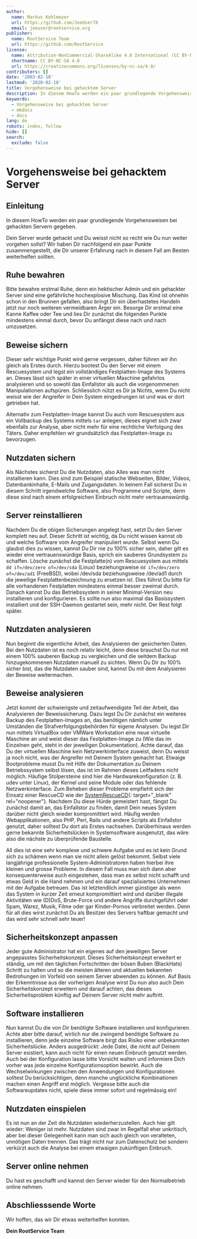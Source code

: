 ```yaml
---
author:
  name: Markus Kohlmeyer
  url: https://github.com/JoeUser78
  email: joeuser@rootservice.org
publisher:
  name: RootService Team
  url: https://github.com/RootService
license:
  name: Attribution-NonCommercial-ShareAlike 4.0 International (CC BY-NC-SA 4.0)
  shortname: CC BY-NC-SA 4.0
  url: https://creativecommons.org/licenses/by-nc-sa/4.0/
contributers: []
date: '2003-02-18'
lastmod: '2020-02-18'
title: Vorgehensweise bei gehacktem Server
description: In diesem HowTo werden ein paar grundlegende Vorgehensweisen bei gehackten Servern gegeben.
keywords:
  - Vorgehensweise bei gehacktem Server
  - mkdocs
  - docs
lang: de
robots: index, follow
hide: []
search:
  exclude: false
---
```

# Vorgehensweise bei gehacktem Server

## Einleitung

In diesem HowTo werden ein paar grundlegende Vorgehensweisen bei gehackten Servern gegeben.

Dein Server wurde gehackt und Du weisst nicht so recht wie Du nun weiter vorgehen sollst? Wir haben Dir nachfolgend ein
paar Punkte zusammengestellt, die Dir unserer Erfahrung nach in diesem Fall am Besten weiterhelfen sollten.

## Ruhe bewahren

Bitte bewahre erstmal Ruhe, denn ein hektischer Admin und ein gehackter Server sind eine gefährliche hochexplosive
Mischung. Das Kind ist ohnehin schon in den Brunnen gefallen, also bringt Dir ein überhastetes Handeln jetzt nur noch
weiteren vermeidbaren Ärger ein. Besorge Dir erstmal eine Kanne Kaffee oder Tee und lies Dir zunächst die folgenden
Punkte mindestens einmal durch, bevor Du anfängst diese nach und nach umzusetzen.

## Beweise sichern

Dieser sehr wichtige Punkt wird gerne vergessen, daher führen wir ihn gleich als Erstes durch. Hierzu bootest Du den
Server mit einem Rescuesystem und legst ein vollständiges Festplatten-Image des Systems an. Dieses lässt sich später in
einer virtuellen Maschine gefahrlos analysieren und so sowohl das Einfallstor als auch die vorgenommenen Manipulationen
aufspüren. Schliesslich nützt es Dir ja Nichts, wenn Du nicht weisst wie der Angreifer in Dein System eingedrungen ist
und was er dort getrieben hat.

Alternativ zum Festplatten-Image kannst Du auch vom Rescuesystem aus ein Vollbackup des Systems mittels `tar` anlegen,
dieses eignet sich zwar ebenfalls zur Analyse, aber nicht mehr für eine rechtliche Verfolgung des Täters. Daher
empfehlen wir grundsätzlich das Festplatten-Image zu bevorzugen.

## Nutzdaten sichern

Als Nächstes sicherst Du die Nutzdaten, also Alles was man nicht installieren kann. Dies sind zum Beispiel statische
Webseiten, Bilder, Videos, Datenbankinhalte, E-Mails und Zugangsdaten. In keinem Fall sicherst Du in diesem Schritt
irgendwelche Software, also Programme und Scripte, denn diese sind nach einem erfolgreichen Einbruch nicht mehr
vertrauenswürdig.

## Server reinstallieren

Nachdem Du die obigen Sicherungen angelegt hast, setzt Du den Server komplett neu auf. Dieser Schritt ist wichtig, da
Du nicht wissen kannst ob und welche Software vom Angreifer manipuliert wurde. Selbst wenn Du glaubst dies zu wissen,
kannst Du Dir nie zu 100% sicher sein, daher gilt es wieder eine vertrauenswürdige Basis, sprich ein sauberes
Grundsystem zu schaffen. Lösche zunächst die Festplatte(n) vom Rescuesystem aus mittels `dd if=/dev/zero of=/dev/sda`
(Linux) beziehungsweise `dd if=/dev/zero of=/dev/ad1` (FreeBSD), wobei /dev/sda beziehungsweise /dev/ad1 durch die
jeweilige Festplattenbezeichnung zu ersetzen ist. Dies führst Du bitte für alle vorhandenen Festplatten mindestens
einmal besser zweimal durch. Danach kannst Du das Betriebssystem in seiner Minimal-Version neu installieren und
konfigurieren. Es sollte nun also maximal das Basissystem installiert und der SSH-Daemon gestartet sein, mehr nicht.
Der Rest folgt später.

## Nutzdaten analysieren

Nun beginnt die eigentliche Arbeit, das Analysieren der gesicherten Daten. Bei den Nutzdaten ist es noch relativ
leicht, denn diese brauchst Du nur mit einem 100% sauberen Backup zu vergleichen und die seitdem Backup hinzugekommenen
Nutzdaten manuell zu sichten. Wenn Du Dir zu 100% sicher bist, das die Nutzdaten sauber sind, kannst Du mit dem
Analysieren der Beweise weitermachen.

## Beweise analysieren

Jetzt kommt der schwierigste und zeitaufwendigste Teil der Arbeit, das Analysieren der Beweissicherung. Dazu legst Du
Dir zunächst ein weiteres Backup des Festplatten-Images an, das benötigen nämlich unter Umständen die
Strafverfolgungsbehörden für eigene Analysen. Du legst Dir nun mittels VirtualBox oder VMWare Workstation eine neue
virtuelle Maschine an und weist dieser das Festplatten-Image zu (Wie das im Einzelnen geht, steht in der jeweiligen
Dokumentation). Achte darauf, das Du der virtuellen Maschine kein Netzwerkinterface zuweist, denn Du weisst ja noch
nicht, was der Angreifer mit Deinem System gemacht hat. Etwaige Bootprobleme musst Du mit Hilfe der Dokumentation zu
Deinem Betriebssystem selbst lösen, das ist im Rahmen dieses Leitfadens nicht möglich. Häufige Stolpersteine sind hier
die Hardwarekonfiguration (z. B. udev unter Linux), der Kernel und seine Module oder das fehlende Netzwerkinterface.
Zum Beheben dieser Probleme empfiehlt sich der Einsatz einer RescueCD wie der
[SystemRescueCD](https://www.system-rescue.org/){: target="_blank" rel="noopener"}. Nachdem Du diese Hürde gemeistert
hast, fängst Du zunächst damit an, das Einfallstor zu finden, damit Dein neues System darüber nicht gleich wieder
kompromittiert wird. Häufig werden Webapplikationen, also PHP, Perl, Rails und andere Scripts als Einfallstor genutzt,
daher solltest Du dort als Erstes nachsehen. Darüberhinaus werden gerne bekannte Sicherheitslücken in Systemsoftware
ausgenutzt, das wäre also die nächste zu überprüfende Baustelle.

All dies ist eine sehr komplexe und schwere Aufgabe und es ist kein Grund sich zu schämen wenn man sie nicht allein
gelöst bekommt. Selbst viele langjährige professionelle System-Administratoren haben hierbei ihre kleinen und grosse
Probleme. In diesem Fall muss man sich dann aber konsequenterweise auch eingestehen, dass man es selbst nicht schafft
und etwas Geld in die Hand nehmen und ein darauf spezialisiertes Unternehmen mit der Aufgabe betreuen. Das ist
letztendlich immer günstiger als wenn das System in kurzer Zeit erneut kompromittiert wird und darüber illegale
Aktivitäten wie (D)DoS, Brute-Force und andere Angriffe durchgeführt oder Spam, Warez, Musik, Filme oder gar
Kinder-Pornos verbreitet werden. Denn für all dies wirst zunächst Du als Besitzer des Servers haftbar gemacht und das
wird sehr schnell sehr teuer!

## Sicherheitskonzept anpassen

Jeder gute Administrator hat ein eigenes auf den jeweiligen Server angepasstes Sicherheitskonzept. Dieses
Sicherheitskonzept erweitert er ständig, um mit den täglichen Fortschritten der bösen Buben (BlackHats) Schritt zu
halten und so die meisten älteren und aktuellen bekannten Bedrohungen im Vorfeld von seinem Server abwenden zu können.
Auf Basis der Erkenntnisse aus der vorherigen Analyse wirst Du nun also auch Dein Sicherheitskonzept erweitern und
darauf achten, das dieses Sicherheitsproblem künftig auf Deinem Server nicht mehr auftritt.

## Software installieren

Nun kannst Du die von Dir benötigte Software installieren und konfigurieren. Achte aber bitte darauf, wirlich nur die
zwingend benötigte Software zu installieren, denn jede einzelne Software birgt das Risiko einer unbekannten
Sicherheitslücke. Anders ausgedrückt: Jede Datei, die nicht auf Deinem Server existiert, kann auch nicht für einen
neuen Einbruch genutzt werden. Auch bei der Konfiguration lasse bitte Vorsicht walten und informiere Dich vorher was
jede einzelne Konfigurationsoption bewirkt. Auch die Wechselwirkungen zwischen den Anwendungen und Konfigurationen
solltest Du berücksichtigen, denn manche unglückliche Kombinationen machen einen Angriff erst möglich. Vergesse bitte
auch die Softwareupdates nicht, spiele diese immer sofort und regelmässig ein!

## Nutzdaten einspielen

Es ist nun an der Zeit die Nutzdaten wiederherzustellen. Auch hier gilt wieder: Weniger ist mehr. Nutzdaten sind zwar
im Regelfall eher unkritisch, aber bei dieser Gelegenheit kann man sich auch gleich von veralteten, unnötigen Daten
trennen. Das trägt nicht nur zum Datenschutz bei sondern verkürzt auch die Analyse bei einem etwaigen zukünftigen
Einbruch.

## Server online nehmen

Du hast es geschafft und kannst den Server wieder für den Normalbetrieb online nehmen.

## Abschliesssende Worte

Wir hoffen, das wir Dir etwas weiterhelfen konnten.

**Dein RootService Team**

